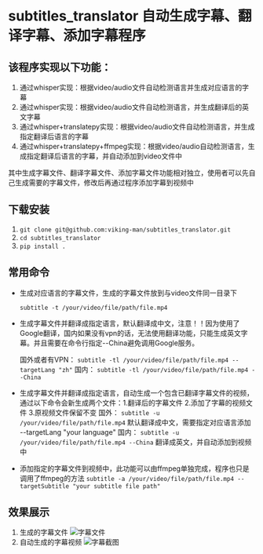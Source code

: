 # subtitles_translator 自动生成字幕、翻译字幕、添加字幕程序
## 该程序实现以下功能：
1. 通过whisper实现：根据video/audio文件自动检测语言并生成对应语言的字幕
2. 通过whisper实现：根据video/audio文件自动检测语言，并生成翻译后的英文字幕
3. 通过whisper+translatepy实现：根据video/audio文件自动检测语言，并生成指定翻译后语言的字幕
4. 通过whisper+translatepy+ffmpeg实现：根据video/audio自动检测语言，生成指定翻译后语言的字幕，并自动添加到video文件中

其中生成字幕文件、翻译字幕文件、添加字幕文件功能相对独立，使用者可以先自己生成需要的字幕文件，修改后再通过程序添加字幕到视频中

## 下载安装
1. `git clone git@github.com:viking-man/subtitles_translator.git`
2. `cd subtitles_translator`
3. `pip install .`
   
## 常用命令
- 生成对应语言的字幕文件，生成的字幕文件放到与video文件同一目录下

  `subtitle -t /your/video/file/path/file.mp4`

- 生成字幕文件并翻译成指定语言，默认翻译成中文，注意！！因为使用了Google翻译，国内如果没有vpn的话，无法使用翻译功能，只能生成英文字幕。并且需要在命令行指定--China避免调用Google服务。

  国外或者有VPN：
  `subtitle -tl /your/video/file/path/file.mp4 --targetLang "zh"`
  国内：
  `subtitle -tl /your/video/file/path/file.mp4 --China`

- 生成字幕文件并翻译成指定语言，自动生成一个包含已翻译字幕文件的视频，通过以下命令会新生成两个文件：1.翻译后的字幕文件 2.添加了字幕的视频文件 3.原视频文件保留不变
  国外：
  `subtitle -u /your/video/file/path/file.mp4` 默认翻译成中文，需要指定对应语言添加 --targetLang "your language"
  国内：
  `subtitle -u /your/video/file/path/file.mp4 --China` 翻译成英文，并自动添加到视频中

- 添加指定的字幕文件到视频中，此功能可以由ffmpeg单独完成，程序也只是调用了ffmpeg的方法
  `subtitle -a /your/video/file/path/file.mp4 --targetSubtitle "your subtitle file path"`

## 效果展示
1. 生成的字幕文件
   ![ 字幕文件](https://github.com/viking-man/subtitles_translator/blob/main/img/srt_shoot.png)
2. 自动生成的字幕视频
   ![ 字幕截图](https://github.com/viking-man/subtitles_translator/blob/main/img/video_shoot.png)


